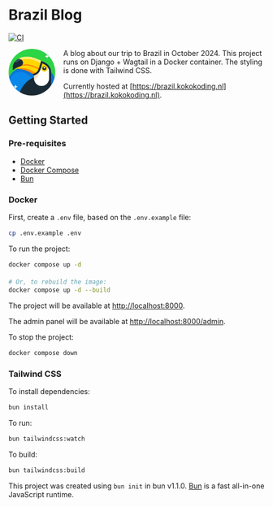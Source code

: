 # Brazil Blog

[![CI](https://github.com/drikusroor/brazil-blog/actions/workflows/ci.yml/badge.svg)](https://github.com/drikusroor/brazil-blog/actions/workflows/ci.yml)

<img src="logo.png" style="float: left; margin-right: 1rem; border-radius: 92px;" alt="Logo" width="92" height="92" />

A blog about our trip to Brazil in October 2024. This project runs on Django + Wagtail in a Docker container. The styling is done with Tailwind CSS.

Currently hosted at [https://brazil.kokokoding.nl](https://brazil.kokokoding.nl).

## Getting Started

### Pre-requisites

- [Docker](https://www.docker.com/)
- [Docker Compose](https://docs.docker.com/compose/)
- [Bun](https://bun.sh)

### Docker

First, create a `.env` file, based on the `.env.example` file:

```bash
cp .env.example .env
```

To run the project:

```bash
docker compose up -d

# Or, to rebuild the image:
docker compose up -d --build
```

The project will be available at [http://localhost:8000](http://localhost:8000).

The admin panel will be available at [http://localhost:8000/admin](http://localhost:8000/admin).

To stop the project:

```bash
docker compose down
```

### Tailwind CSS

To install dependencies:

```bash
bun install
```

To run:

```bash
bun tailwindcss:watch
```

To build:

```bash
bun tailwindcss:build
```

This project was created using `bun init` in bun v1.1.0. [Bun](https://bun.sh) is a fast all-in-one JavaScript runtime.
